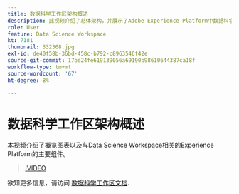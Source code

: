 ```yaml
---
title: 数据科学工作区架构概述
description: 此视频介绍了总体架构，并展示了Adobe Experience Platform中数据科学工作区的主要组件。
role: User
feature: Data Science Workspace
kt: 7181
thumbnail: 332368.jpg
exl-id: de40f58b-36bd-458c-b792-c8963546f42e
source-git-commit: 17be24fe619139056a69190b98610644387ca18f
workflow-type: tm+mt
source-wordcount: '67'
ht-degree: 8%

---
```


# 数据科学工作区架构概述

本视频介绍了概览图表以及与Data Science Workspace相关的Experience Platform的主要组件。

>[!VIDEO](https://video.tv.adobe.com/v/332368)

欲知更多信息，请访问 [数据科学工作区文档](https://experienceleague.adobe.com/docs/experience-platform/data-science-workspace/home.html?lang=zh-Hans).
